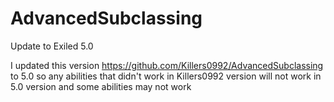 # AdvancedSubclassing
Update to Exiled 5.0

I updated this version https://github.com/Killers0992/AdvancedSubclassing to 5.0 so any abilities that didn't work in Killers0992 version will not work in 5.0 version and some abilities may not work
